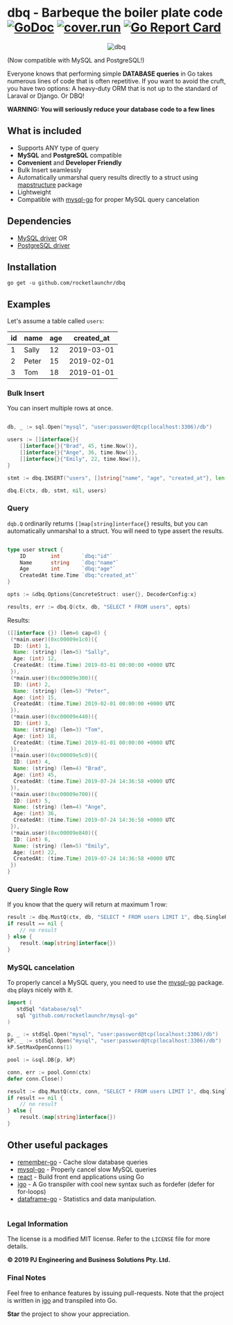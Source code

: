 dbq - Barbeque the boiler plate code [![GoDoc](http://godoc.org/github.com/rocketlaunchr/dbq?status.svg)](http://godoc.org/github.com/rocketlaunchr/dbq) [![cover.run](https://cover.run/go/github.com/rocketlaunchr/dbq.svg?style=flat&tag=golang-1.12)](https://cover.run/go?tag=golang-1.12&repo=github.com%2Frocketlaunchr%2Fdbq) [![Go Report Card](https://goreportcard.com/badge/github.com/rocketlaunchr/dbq)](https://goreportcard.com/report/github.com/rocketlaunchr/dbq)
===============

<p align="center">
<img src="https://github.com/rocketlaunchr/dbq/raw/master/logo.png" alt="dbq" />
</p>

(Now compatible with MySQL and PostgreSQL!)

Everyone knows that performing simple **DATABASE queries** in Go takes numerous lines of code that is often repetitive. If you want to avoid the cruft, you have two options: A heavy-duty ORM that is not up to the standard of Laraval or Django. Or DBQ!


**WARNING: You will seriously reduce your database code to a few lines**


## What is included

* Supports ANY type of query
* **MySQL** and **PostgreSQL** compatible
* **Convenient** and **Developer Friendly**
* Bulk Insert seamlessly
* Automatically unmarshal query results directly to a struct using [mapstructure](https://github.com/mitchellh/mapstructure) package
* Lightweight
* Compatible with [mysql-go](https://github.com/rocketlaunchr/mysql-go) for proper MySQL query cancelation

## Dependencies

* [MySQL driver](https://github.com/go-sql-driver/mysql) OR
* [PostgreSQL driver](https://github.com/lib/pq)


## Installation

```
go get -u github.com/rocketlaunchr/dbq
```


## Examples

Let's assume a table called `users`:

| id | name  | age | created_at |
|----|-------|-----|------------|
| 1  | Sally | 12  | 2019-03-01 |
| 2  | Peter | 15  | 2019-02-01 |
| 3  | Tom   | 18  | 2019-01-01 |


### Bulk Insert

You can insert multiple rows at once.


```go

db, _ := sql.Open("mysql", "user:password@tcp(localhost:3306)/db")

users := []interface{}{
	[]interface{}{"Brad", 45, time.Now()},
	[]interface{}{"Ange", 36, time.Now()},
	[]interface{}{"Emily", 22, time.Now()},
}

stmt := dbq.INSERT("users", []string{"name", "age", "created_at"}, len(users))

dbq.E(ctx, db, stmt, nil, users)

```

### Query

`dqb.Q` ordinarily returns `[]map[string]interface{}` results, but you can automatically
unmarshal to a struct. You will need to type assert the results.

```go

type user struct {
	ID        int       `dbq:"id"`
	Name      string    `dbq:"name"`
	Age       int       `dbq:"age"`
	CreatedAt time.Time `dbq:"created_at"`
}

opts := &dbq.Options{ConcreteStruct: user{}, DecoderConfig:x}

results, err := dbq.Q(ctx, db, "SELECT * FROM users", opts)

```

Results:

```groovy
([]interface {}) (len=6 cap=8) {
 (*main.user)(0xc00009e1c0)({
  ID: (int) 1,
  Name: (string) (len=5) "Sally",
  Age: (int) 12,
  CreatedAt: (time.Time) 2019-03-01 00:00:00 +0000 UTC
 }),
 (*main.user)(0xc00009e300)({
  ID: (int) 2,
  Name: (string) (len=5) "Peter",
  Age: (int) 15,
  CreatedAt: (time.Time) 2019-02-01 00:00:00 +0000 UTC
 }),
 (*main.user)(0xc00009e440)({
  ID: (int) 3,
  Name: (string) (len=3) "Tom",
  Age: (int) 18,
  CreatedAt: (time.Time) 2019-01-01 00:00:00 +0000 UTC
 }),
 (*main.user)(0xc00009e5c0)({
  ID: (int) 4,
  Name: (string) (len=4) "Brad",
  Age: (int) 45,
  CreatedAt: (time.Time) 2019-07-24 14:36:58 +0000 UTC
 }),
 (*main.user)(0xc00009e700)({
  ID: (int) 5,
  Name: (string) (len=4) "Ange",
  Age: (int) 36,
  CreatedAt: (time.Time) 2019-07-24 14:36:58 +0000 UTC
 }),
 (*main.user)(0xc00009e840)({
  ID: (int) 6,
  Name: (string) (len=5) "Emily",
  Age: (int) 22,
  CreatedAt: (time.Time) 2019-07-24 14:36:58 +0000 UTC
 })
}
```

### Query Single Row

If you know that the query will return at maximum 1 row:

```go
result := dbq.MustQ(ctx, db, "SELECT * FROM users LIMIT 1", dbq.SingleResult)
if result == nil {
	// no result
} else {
	result.(map[string]interface{})
}

```

### MySQL cancelation

To properly cancel a MySQL query, you need to use the [mysql-go](https://github.com/rocketlaunchr/mysql-go) package. `dbq` plays nicely with it.

```go
import (
   stdSql "database/sql"
   sql "github.com/rocketlaunchr/mysql-go"
)

p, _ := stdSql.Open("mysql", "user:password@tcp(localhost:3306)/db")
kP, _ := stdSql.Open("mysql", "user:password@tcp(localhost:3306)/db")
kP.SetMaxOpenConns(1)

pool := &sql.DB{p, kP}

conn, err := pool.Conn(ctx)
defer conn.Close()

result := dbq.MustQ(ctx, conn, "SELECT * FROM users LIMIT 1", dbq.SingleResult)
if result == nil {
	// no result
} else {
	result.(map[string]interface{})
}
```

## Other useful packages
* [remember-go](https://github.com/rocketlaunchr/remember-go) - Cache slow database queries
* [mysql-go](https://github.com/rocketlaunchr/mysql-go) - Properly cancel slow MySQL queries
* [react](https://github.com/rocketlaunchr/react) - Build front end applications using Go
* [igo](https://github.com/rocketlaunchr/igo) - A Go transpiler with cool new syntax such as fordefer (defer for for-loops)
* [dataframe-go](https://github.com/rocketlaunchr/dataframe-go) - Statistics and data manipulation.

#

### Legal Information

The license is a modified MIT license. Refer to the `LICENSE` file for more details.

**© 2019 PJ Engineering and Business Solutions Pty. Ltd.**

### Final Notes

Feel free to enhance features by issuing pull-requests. Note that the project is written in [igo](https://github.com/rocketlaunchr/igo) and transpiled into Go.

**Star** the project to show your appreciation.

